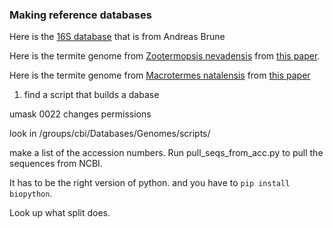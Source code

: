 ### Making reference databases

Here is the [16S database](http://www.termites.de/databases/DictDb/) that is from Andreas Brune

Here is the termite genome from [Zootermopsis nevadensis](https://www.ncbi.nlm.nih.gov/nuccore/AUST00000000) from [this paper](https://www.nature.com/articles/ncomms4636).

Here is the termite genome from [Macrotermes natalensis](https://www.ncbi.nlm.nih.gov/sra?term=SRA069856) from [this paper](https://www.ncbi.nlm.nih.gov/pmc/articles/PMC4209977/#d35e678)

1) find a script that builds a dabase

umask 0022 changes permissions

look in /groups/cbi/Databases/Genomes/scripts/

make a list of the accession numbers. Run pull_seqs_from_acc.py to pull the sequences from NCBI.

It has to be the right version of python. and you have to `pip install biopython`. 

Look up what split does. 
